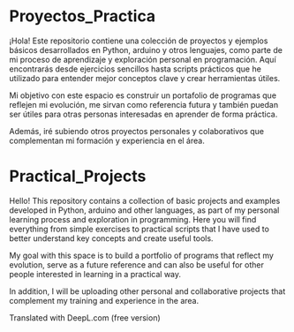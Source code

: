 # Proyectos_Practica

¡Hola! Este repositorio contiene una colección de proyectos y ejemplos básicos desarrollados en Python, arduino y otros lenguajes, como parte de mi proceso de aprendizaje y exploración personal en programación. Aquí encontrarás desde ejercicios sencillos hasta scripts prácticos que he utilizado para entender mejor conceptos clave y crear herramientas útiles.

Mi objetivo con este espacio es construir un portafolio de programas que reflejen mi evolución, me sirvan como referencia futura y también puedan ser útiles para otras personas interesadas en aprender de forma práctica.

Además, iré subiendo otros proyectos personales y colaborativos que complementan mi formación y experiencia en el área.

# Practical_Projects

Hello! This repository contains a collection of basic projects and examples developed in Python, arduino and other languages, as part of my personal learning process and exploration in programming. Here you will find everything from simple exercises to practical scripts that I have used to better understand key concepts and create useful tools.

My goal with this space is to build a portfolio of programs that reflect my evolution, serve as a future reference and can also be useful for other people interested in learning in a practical way.

In addition, I will be uploading other personal and collaborative projects that complement my training and experience in the area.

Translated with DeepL.com (free version)
